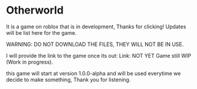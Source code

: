 # Otherworld
It is a game on roblox that is in development, Thanks for clicking! Updates will be list here for the game.

WARNING: DO NOT DOWNLOAD THE FILES, THEY WILL NOT BE IN USE.

I will provide the link to the game once its out:
Link: NOT YET
Game still WIP (Work in progress).


this game will start at version 1.0.0-alpha and will be used everytime we decide to make something, Thank you for listening.
